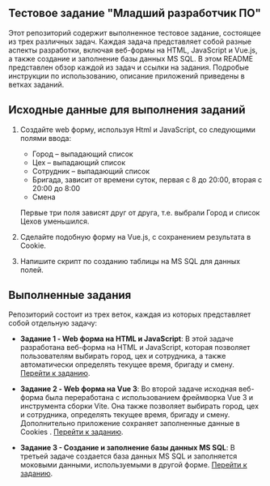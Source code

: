 ## Тестовое задание "Младший разработчик ПО"

Этот репозиторий содержит выполненное тестовое задание, состоящее из трех различных задач. Каждая задача представляет собой разные аспекты разработки, включая веб-формы на HTML, JavaScript и Vue.js, а также создание и заполнение базы данных MS SQL. В этом README представлен обзор каждой из задач и ссылки на задания. Подробые инструкции по использованию, описание приложений приведены в ветках заданий.

## Исходные данные для выполнения заданий

1. Создайте web форму, используя Html и JavaScript, со следующими полями ввода:
   - Город – выпадающий список
   - Цех – выпадающий список
   - Сотрудник – выпадающий список
   - Бригада, зависит от времени суток, первая с 8 до 20:00, вторая с 20:00 до 8:00
   - Смена

   Первые три поля зависят друг от друга, т.е. выбрали Город и список Цехов уменьшился.

2. Сделайте подобную форму на Vue.js, с сохранением результата в Cookie.

3. Напишите скрипт по созданию таблицы на MS SQL для данных полей.

## Выполненные задания

Репозиторий состоит из трех веток, каждая из которых представляет собой отдельную задачу:

- **Задание 1 - Web форма на HTML и JavaScript**: В этой задаче разработана веб-форма на HTML и JavaScript, которая позволяет пользователям выбирать город, цех и сотрудника, а также автоматически определять текущее время, бригаду и смену. [Перейти к заданию]([./task1/README.md](https://github.com/Maksim-Jk/sgs-test-assignment/tree/1-form-js)).

- **Задание 2 - Web форма на Vue 3**: Во второй задаче исходная веб-форма была переработана с использованием фреймворка Vue 3 и инструмента сборки Vite. Она также позволяет выбирать город, цех и сотрудника, определять текущее время, бригаду и смену. Дополнительно приложение сохраняет заполненные данные в Cookies . [Перейти к заданию]([./task3/README.md](https://github.com/Maksim-Jk/sgs-test-assignment/tree/2-form-vue)).

- **Задание 3 - Создание и заполнение базы данных MS SQL**: В третьей задаче создается база данных MS SQL и заполняется моковыми данными, используемыми в другой форме. [Перейти к заданию](https://github.com/Maksim-Jk/sgs-test-assignment/tree/3-ms-sql).
